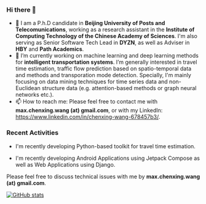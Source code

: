 ### Hi there 👋

- 💼 I am a P.h.D candidate in **Beijing University of Posts and Telecomunications**, working as a research assistant in the **Institute of Computing Technology of the Chinese Academy of Sciences**. I'm also serving as Senior Software Tech Lead in **DYZN**, as well as Adviser in **HBY** and **Path Academics**.
- 🔭 I’m currently working on machine learning and deep learning methods for **intelligent transportation systems**. I’m generally interested in travel time estimation, traffic flow prediction based on spatio-temporal data and methods and transporation mode detection. Specially, I'm mainly focusing on data mining techniques for time series data and non-Euclidean structure data (e.g. attention-based methods or graph neural networks etc.).
- 📫 How to reach me: Please feel free to contact me with **max.chenxing.wang (at) gmail.com**, or with my LinkedIn: https://www.linkedin.com/in/chenxing-wang-678457b3/.

### Recent Activities

- I'm recently developing Python-based toolkit for travel time estimation.

- I'm recently developing Android Applications using Jetpack Compose as well as Web Applications using Django.

Please feel free to discuss technical issues with me by **max.chenxing.wang (at) gmail.com**.

[![GitHub stats](https://github-readme-stats.vercel.app/api?username=morningstarwang)](https://github.com/anuraghazra/github-readme-stats)

